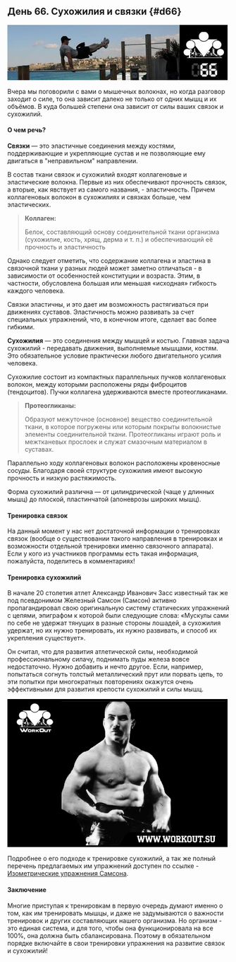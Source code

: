 ## День 66. Сухожилия и связки {#d66}

![](src/img/66.jpg)

Вчера мы поговорили с вами о мышечных волокнах, но когда разговор заходит о силе, то она зависит далеко не только от одних мышц и их объёмов. В куда большей степени она зависит от силы ваших связок и сухожилий. 

#### О чем речь?

**Связки** — это эластичные соединения между костями, поддерживающие и укрепляющие сустав и не позволяющие ему двигаться в "неправильном" направлении. 

В состав ткани связок и сухожилий входят коллагеновые и эластические волокна. Первые из них обеспечивают прочность связок, а вторые, как явствует из самого названия, - эластичность. Причем коллагеновых волокон в сухожилиях и связках больше, чем эластических.
> **Коллаген:**
>
> Белок, составляющий основу соединительной ткани организма (сухожилие, кость, хрящ, дерма и т. п.) и обеспечивающий её прочность и эластичность

Однако следует отметить, что содержание коллагена и эластина в связочной ткани у разных людей может заметно отличаться - в зависимости от особенностей конституции и возраста. Этим, в частности, обусловлена большая или меньшая «исходная» гибкость каждого человека. 

Связки эластичны, и это дает им возможность растягиваться при движениях суставов. Эластичность можно развивать за счет специальных упражнений, что, в конечном итоге, сделает вас более гибкими. 

**Сухожилия** — это соединения между мышцей и костью. Главная задача сухожилий - передавать движения, выполняемые мышцами, костям. Это обязательное условие практически любого двигательного усилия человека. 

Сухожилие состоит из компактных параллельных пучков коллагеновых волокон, между которыми расположены ряды фиброцитов (тендоцитов). Пучки коллагена удерживаются вместе протеогликанами. 

> **Протеогликаны:**
>
> Образуют межуточное (основное) вещество соединительной ткани, в которое погружены или которым покрыты волокнистые элементы соединительной ткани. Протеогликаны играют роль и межтканевых прослоек и служат смазочным материалом в суставах.

Параллельно ходу коллагеновых волокон расположены кровеносные сосуды. Благодаря своей структуре сухожилия имеют высокую прочность и низкую растяжимость. 

Форма сухожилий различна — от цилиндрической (чаще у длинных мышц) до плоской, пластинчатой (апоневрозы широких мышц). 

#### Тренировка связок

На данный момент у нас нет достаточной информации о тренировках связок (вообще о существовании такого направления в тренировках и возможности отдельной тренировки именно связочного аппарата). Если у кого из участников программы есть такая информация, пожалуйста, поделитесь в комментариях! 

#### Тренировка сухожилий

В начале 20 столетия атлет Александр Иванович Засс известный так же под псевдонимом Железный Самсон (Самсон) активно пропагандировал свою оригинальную систему статических упражнений с цепями, эпиграфом к которой были следующие слова: «Мускулы сами по себе не удержат тянущих в разные стороны лошадей, а сухожилия удержат, но их нужно тренировать, их нужно развивать, и способ их укрепления существует». 

Он считал, что для развития атлетической силы, необходимой профессиональному силачу, поднимать пуды железа вовсе недостаточно. Нужно добавить и нечто другое. Если, например, попытаться согнуть толстый металлический прут или порвать цепь, то эти попытки при многократных повторениях окажутся очень эффективными для развития крепости сухожилий и силы мышц. 

![](src/img/66-1.jpg)

Подробнее о его подходе к тренировке сухожилий, а так же полный перечень предлагаемых им упражнений доступен по ссылке - [Изометрические упражнения Самсона](http://workout.su/articles/27). 

#### Заключение

Многие приступая к тренировкам в первую очередь думают именно о том, как им тренировать мышцы, и даже не задумываются о важности тренировок и других составляющих нашего организма. Но организм - это единая система, и для того, чтобы она функционировала на все 100%, она должна быть сбалансирована. Поэтому в обязательном порядке включайте в свои тренировки упражнения на развитие связок и сухожилий! 


